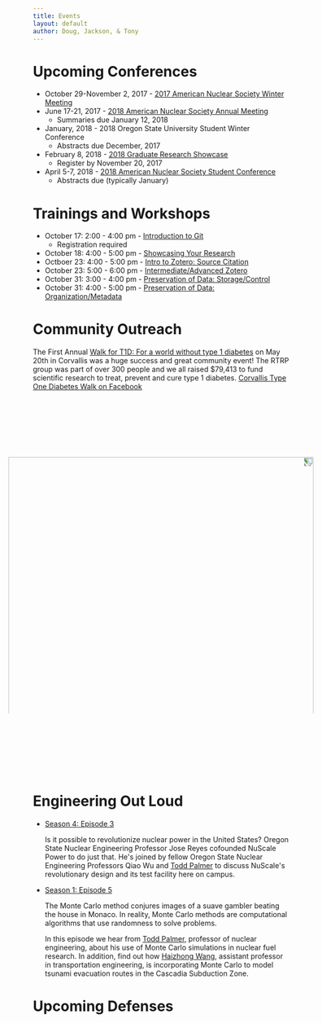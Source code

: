 ```yaml
---
title: Events
layout: default
author: Doug, Jackson, & Tony
---
```


# Upcoming Conferences
* October 29-November 2, 2017 - [2017 American Nuclear Society Winter Meeting](http://www.ans.org/meetings/c_1)
* June 17-21, 2017 - [2018 American Nuclear Society Annual Meeting](http://www.ans.org/meetings/file/766)
  - Summaries due January 12, 2018
* January, 2018 - 2018 Oregon State University Student Winter Conference
  - Abstracts due December, 2017
* February 8, 2018 - [2018 Graduate Research Showcase](http://engineering.oregonstate.edu/2018-graduate-research-showcase)
  - Register by November 20, 2017
* April 5-7, 2018 - [2018 American Nuclear Society Student Conference](http://www.ansstudentconference2018.com/)
  - Abstracts due (typically January)


# Trainings and Workshops
* October 17: 2:00 - 4:00 pm - [Introduction to Git](http://guides.library.oregonstate.edu/Library-Workshops-for-Grad-Students-Faculty)
  - Registration required
* October 18: 4:00 - 5:00 pm - [Showcasing Your Research](https://osuvalleylibrary.az1.qualtrics.com/jfe/form/SV_4HCFqK9PaIqfIvH)
* Octboer 23: 4:00 - 5:00 pm - [Intro to Zotero: Source Citation](https://osuvalleylibrary.az1.qualtrics.com/jfe/form/SV_8IJaSpJGGi8jbmY)
* October 23: 5:00 - 6:00 pm - [Intermediate/Advanced Zotero](https://osuvalleylibrary.az1.qualtrics.com/jfe/form/SV_869CvPKnJfTO6Fu)
* October 31: 3:00 - 4:00 pm - [Preservation of Data: Storage/Control](https://osuvalleylibrary.az1.qualtrics.com/jfe/form/SV_cvGraQiUBGff6Fn)
* October 31: 4:00 - 5:00 pm - [Preservation of Data: Organization/Metadata](https://osuvalleylibrary.az1.qualtrics.com/jfe/form/SV_cvGraQiUBGff6Fn)


# Community Outreach

The First Annual [Walk for T1D: For a world without type 1 diabetes](http://www2.jdrf.org/site/TR/TeamJDRF/OregonSWWashingtonChapter4532?pg=entry&fr_id=6480) on May 20th in Corvallis was a huge success and great community event!  The RTRP group was part of over 300 people and we all raised $79,413 to fund scientific research to treat, prevent and cure type 1 diabetes. [Corvallis Type One Diabetes Walk on Facebook](https://www.facebook.com/CorvallisWalk4T1D/)

<br>
<br>
<br>
<br>
<img src="{{ site.url }}Events/2017-05-20 11.11.41.jpg" width="600" style="-webkit-transform:rotate(90deg);">
<br>
<br>
<br>
<br>
<br>

# Engineering Out Loud

* [Season 4: Episode 3](http://engineering.oregonstate.edu/s4-e3-partners-nuclear-power)

  Is it possible to revolutionize nuclear power in the United States? Oregon State Nuclear Engineering Professor Jose Reyes cofounded NuScale Power to do just that. He's joined by fellow Oregon State Nuclear Engineering Professors Qiao Wu and [Todd Palmer](http://ne.oregonstate.edu/todd-s-palmer) to discuss NuScale's revolutionary design and its test facility here on campus.

* [Season 1: Episode 5](http://engineering.oregonstate.edu/episode-5-odds-ends)

  The Monte Carlo method conjures images of a suave gambler beating the house in Monaco. In reality, Monte Carlo methods are computational algorithms that use randomness to solve problems. 

  In this episode we hear from [Todd Palmer](http://ne.oregonstate.edu/todd-s-palmer), professor of nuclear engineering, about his use of Monte Carlo simulations in nuclear fuel research. In addition, find out how [Haizhong Wang](http://cce.oregonstate.edu/wang), assistant professor in transportation engineering, is incorporating Monte Carlo to model tsunami evacuation routes in the Cascadia Subduction Zone.
  
# Upcoming Defenses
